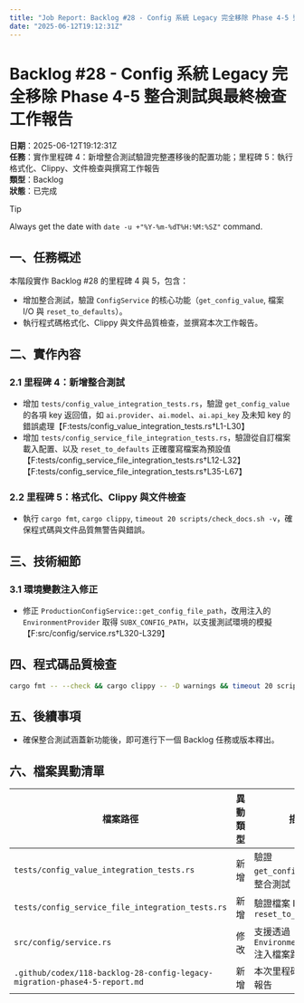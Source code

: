```yaml
---
title: "Job Report: Backlog #28 - Config 系統 Legacy 完全移除 Phase 4-5 整合測試與最終檢查"
date: "2025-06-12T19:12:31Z"
---
```


# Backlog #28 - Config 系統 Legacy 完全移除 Phase 4-5 整合測試與最終檢查 工作報告

**日期**：2025-06-12T19:12:31Z  
**任務**：實作里程碑 4：新增整合測試驗證完整遷移後的配置功能；里程碑 5：執行格式化、Clippy、文件檢查與撰寫工作報告  
**類型**：Backlog  
**狀態**：已完成

> [!TIP]
> Always get the date with `date -u +"%Y-%m-%dT%H:%M:%SZ"` command.

## 一、任務概述

本階段實作 Backlog #28 的里程碑 4 與 5，包含：
- 增加整合測試，驗證 `ConfigService` 的核心功能（`get_config_value`, 檔案 I/O 與 `reset_to_defaults`）。
- 執行程式碼格式化、Clippy 與文件品質檢查，並撰寫本次工作報告。

## 二、實作內容

### 2.1 里程碑 4：新增整合測試
- 增加 `tests/config_value_integration_tests.rs`，驗證 `get_config_value` 的各項 key 返回值，如 `ai.provider`、`ai.model`、`ai.api_key` 及未知 key 的錯誤處理【F:tests/config_value_integration_tests.rs†L1-L30】
- 增加 `tests/config_service_file_integration_tests.rs`，驗證從自訂檔案載入配置、以及 `reset_to_defaults` 正確覆寫檔案為預設值【F:tests/config_service_file_integration_tests.rs†L12-L32】【F:tests/config_service_file_integration_tests.rs†L35-L67】

### 2.2 里程碑 5：格式化、Clippy 與文件檢查
- 執行 `cargo fmt`, `cargo clippy`, `timeout 20 scripts/check_docs.sh -v`，確保程式碼與文件品質無警告與錯誤。

## 三、技術細節

### 3.1 環境變數注入修正
- 修正 `ProductionConfigService::get_config_file_path`，改用注入的 `EnvironmentProvider` 取得 `SUBX_CONFIG_PATH`，以支援測試環境的模擬【F:src/config/service.rs†L320-L329】

## 四、程式碼品質檢查

```bash
cargo fmt -- --check && cargo clippy -- -D warnings && timeout 20 scripts/check_docs.sh -v
```

## 五、後續事項

- 確保整合測試涵蓋新功能後，即可進行下一個 Backlog 任務或版本釋出。

## 六、檔案異動清單

| 檔案路徑                                         | 異動類型 | 描述                                    |
|-------------------------------------------------|----------|-----------------------------------------|
| `tests/config_value_integration_tests.rs`       | 新增     | 驗證 `get_config_value` 的整合測試      |
| `tests/config_service_file_integration_tests.rs` | 新增     | 驗證檔案 I/O 與 `reset_to_defaults`    |
| `src/config/service.rs`                         | 修改     | 支援透過 `EnvironmentProvider` 注入檔案路徑 |
| `.github/codex/118-backlog-28-config-legacy-migration-phase4-5-report.md` | 新增     | 本次里程碑 4-5 工作報告                |

